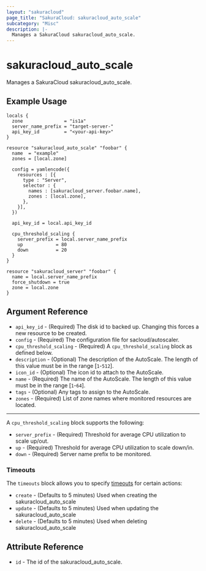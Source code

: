 ```yaml
---
layout: "sakuracloud"
page_title: "SakuraCloud: sakuracloud_auto_scale"
subcategory: "Misc"
description: |-
  Manages a SakuraCloud sakuracloud_auto_scale.
---
```


# sakuracloud_auto_scale

Manages a SakuraCloud sakuracloud_auto_scale.

## Example Usage

```hcl
locals {
  zone               = "is1a"
  server_name_prefix = "target-server-"
  api_key_id         = "<your-api-key>"
}

resource "sakuracloud_auto_scale" "foobar" {
  name  = "example"
  zones = [local.zone]

  config = yamlencode({
    resources : [{
      type : "Server",
      selector : {
        names : [sakuracloud_server.foobar.name],
        zones : [local.zone],
      },
    }],
  })

  api_key_id = local.api_key_id

  cpu_threshold_scaling {
    server_prefix = local.server_name_prefix
    up            = 80
    down          = 20
  }
}

resource "sakuracloud_server" "foobar" {
  name = local.server_name_prefix
  force_shutdown = true
  zone = local.zone
}
```
## Argument Reference

* `api_key_id` - (Required) The disk id to backed up. Changing this forces a new resource to be created.
* `config` - (Required) The configuration file for sacloud/autoscaler.
* `cpu_threshold_scaling` - (Required) A `cpu_threshold_scaling` block as defined below.
* `description` - (Optional) The description of the AutoScale. The length of this value must be in the range [`1`-`512`].
* `icon_id` - (Optional) The icon id to attach to the AutoScale.
* `name` - (Required) The name of the AutoScale. The length of this value must be in the range [`1`-`64`].
* `tags` - (Optional) Any tags to assign to the AutoScale.
* `zones` - (Required) List of zone names where monitored resources are located.

---

A `cpu_threshold_scaling` block supports the following:

* `server_prefix` - (Required) Threshold for average CPU utilization to scale up/out.
* `up` - (Required) Threshold for average CPU utilization to scale down/in.
* `down` - (Required) Server name prefix to be monitored.


### Timeouts

The `timeouts` block allows you to specify [timeouts](https://www.terraform.io/docs/configuration/resources.html#operation-timeouts) for certain actions:

* `create` - (Defaults to 5 minutes) Used when creating the sakuracloud_auto_scale
* `update` - (Defaults to 5 minutes) Used when updating the sakuracloud_auto_scale
* `delete` - (Defaults to 5 minutes) Used when deleting sakuracloud_auto_scale

## Attribute Reference

* `id` - The id of the sakuracloud_auto_scale.



